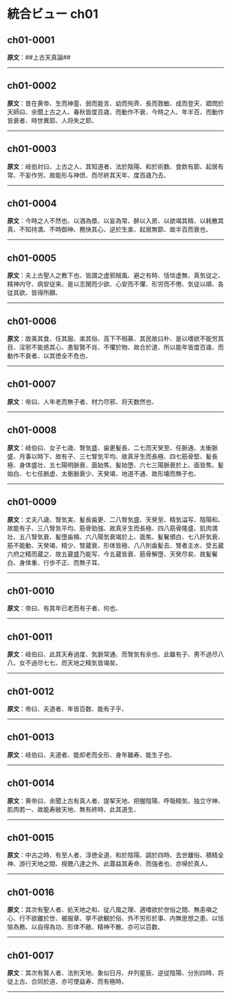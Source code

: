 # 統合ビュー ch01

## ch01-0001

**原文**：##上古天真論##  <a id="ch01-0001"></a>


---

## ch01-0002

**原文**：昔在黄帝、生而神霊、弱而能言、幼而徇斉、長而敦敏、成而登天、廼問於天師曰、余聞上古之人、春秋皆度百歳、而動作不衰、今時之人、年半百、而動作皆衰者、時世異耶、人将失之耶、  <a id="ch01-0002"></a>


---

## ch01-0003

**原文**：岐伯対曰、上古之人、其知道者、法於陰陽、和於術数、食飲有節、起居有常、不妄作労、故能形与神倶、而尽終其天年、度百歳乃去、  <a id="ch01-0003"></a>


---

## ch01-0004

**原文**：今時之人不然也、以酒為漿、以妄為常、醉以入房、以欲竭其精、以耗散其真、不知持満、不時御神、務快其心、逆於生楽、起居無節、故半百而衰也、  <a id="ch01-0004"></a>


---

## ch01-0005

**原文**：夫上古聖人之教下也、皆謂之虚邪賊風、避之有時、恬惔虚無、真気従之、精神内守、病安従来、是以志閑而少欲、心安而不懼、形労而不倦、気従以順、各従其欲、皆得所願、  <a id="ch01-0005"></a>


---

## ch01-0006

**原文**：故美其食、任其服、楽其俗、高下不相慕、其民故曰朴、是以嗜欲不能労其目、淫邪不能惑其心、愚智賢不肖、不懼於物、故合於道、所以能年皆度百歳、而動作不衰者、以其徳全不危也、  <a id="ch01-0006"></a>


---

## ch01-0007

**原文**：帝曰、人年老而無子者、材力尽邪、将天数然也、  <a id="ch01-0007"></a>


---

## ch01-0008

**原文**：岐伯曰、女子七歳、腎気盛、歯更髪長、二七而天癸至、任脈通、太衝脈盛、月事以時下、故有子、三七腎気平均、故真牙生而長極、四七筋骨堅、髪長極、身体盛壮、五七陽明脈衰、面始焦、髪始墮、六七三陽脈衰於上、面皆焦、髪始白、七七任脈虚、太衝脈衰少、天癸竭、地道不通、故形壊而無子也、  <a id="ch01-0008"></a>


---

## ch01-0009

**原文**：丈夫八歳、腎気実、髪長歯更、二八腎気盛、天癸至、精気溢写、陰陽和、故能有子、三八腎気平均、筋骨勁強、故真牙生而長極、四八筋骨隆盛、肌肉満壮、五八腎気衰、髪墮歯槁、六八陽気衰竭於上、面焦、髪鬢頒白、七八肝気衰、筋不能動、天癸竭、精少、腎蔵衰、形体皆極、八八則歯髪去、腎者主水、受五蔵六府之精而蔵之、故五蔵盛乃能写、今五蔵皆衰、筋骨解墮、天癸尽矣、故髪鬢白、身体重、行歩不正、而無子耳、  <a id="ch01-0009"></a>


---

## ch01-0010

**原文**：帝曰、有其年已老而有子者、何也、  <a id="ch01-0010"></a>


---

## ch01-0011

**原文**：岐伯曰、此其天寿過度、気脈常通、而腎気有余也、此雖有子、男不過尽八八、女不過尽七七、而天地之精気皆竭矣、  <a id="ch01-0011"></a>


---

## ch01-0012

**原文**：帝曰、夫道者、年皆百数、能有子乎、  <a id="ch01-0012"></a>


---

## ch01-0013

**原文**：岐伯曰、夫道者、能却老而全形、身年雖寿、能生子也、  <a id="ch01-0013"></a>


---

## ch01-0014

**原文**：黄帝曰、余聞上古有真人者、提挈天地、把握陰陽、呼吸精気、独立守神、肌肉若一、故能寿敝天地、無有終時、此其道生、  <a id="ch01-0014"></a>


---

## ch01-0015

**原文**：中古之時、有至人者、淳徳全道、和於陰陽、調於四時、去世離俗、積精全神、游行天地之間、視聴八達之外、此蓋益其寿命、而強者也、亦帰於真人、  <a id="ch01-0015"></a>


---

## ch01-0016

**原文**：其次有聖人者、処天地之和、従八風之理、適嗜欲於世俗之間、無恚嗔之心、行不欲離於世、被服章、挙不欲観於俗、外不労形於事、内無思想之患、以恬愉為務、以自得為功、形体不敝、精神不散、亦可以百数、  <a id="ch01-0016"></a>


---

## ch01-0017

**原文**：其次有賢人者、法則天地、象似日月、弁列星辰、逆従陰陽、分別四時、将従上古、合同於道、亦可使益寿、而有極時、  <a id="ch01-0017"></a>


---
